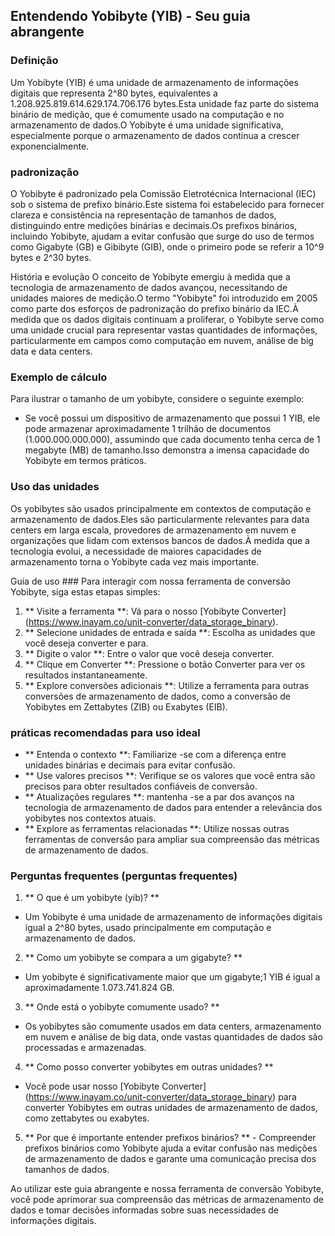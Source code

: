 ## Entendendo Yobibyte (YIB) - Seu guia abrangente

### Definição
Um Yobibyte (YIB) é uma unidade de armazenamento de informações digitais que representa 2^80 bytes, equivalentes a 1.208.925.819.614.629.174.706.176 bytes.Esta unidade faz parte do sistema binário de medição, que é comumente usado na computação e no armazenamento de dados.O Yobibyte é uma unidade significativa, especialmente porque o armazenamento de dados continua a crescer exponencialmente.

### padronização
O Yobibyte é padronizado pela Comissão Eletrotécnica Internacional (IEC) sob o sistema de prefixo binário.Este sistema foi estabelecido para fornecer clareza e consistência na representação de tamanhos de dados, distinguindo entre medições binárias e decimais.Os prefixos binários, incluindo Yobibyte, ajudam a evitar confusão que surge do uso de termos como Gigabyte (GB) e Gibibyte (GIB), onde o primeiro pode se referir a 10^9 bytes e 2^30 bytes.

História e evolução
O conceito de Yobibyte emergiu à medida que a tecnologia de armazenamento de dados avançou, necessitando de unidades maiores de medição.O termo "Yobibyte" foi introduzido em 2005 como parte dos esforços de padronização do prefixo binário da IEC.À medida que os dados digitais continuam a proliferar, o Yobibyte serve como uma unidade crucial para representar vastas quantidades de informações, particularmente em campos como computação em nuvem, análise de big data e data centers.

### Exemplo de cálculo
Para ilustrar o tamanho de um yobibyte, considere o seguinte exemplo:
- Se você possui um dispositivo de armazenamento que possui 1 YIB, ele pode armazenar aproximadamente 1 trilhão de documentos (1.000.000.000.000), assumindo que cada documento tenha cerca de 1 megabyte (MB) de tamanho.Isso demonstra a imensa capacidade do Yobibyte em termos práticos.

### Uso das unidades
Os yobibytes são usados ​​principalmente em contextos de computação e armazenamento de dados.Eles são particularmente relevantes para data centers em larga escala, provedores de armazenamento em nuvem e organizações que lidam com extensos bancos de dados.À medida que a tecnologia evolui, a necessidade de maiores capacidades de armazenamento torna o Yobibyte cada vez mais importante.

Guia de uso ###
Para interagir com nossa ferramenta de conversão Yobibyte, siga estas etapas simples:
1. ** Visite a ferramenta **: Vá para o nosso [Yobibyte Converter] (https://www.inayam.co/unit-converter/data_storage_binary).
2. ** Selecione unidades de entrada e saída **: Escolha as unidades que você deseja converter e para.
3. ** Digite o valor **: Entre o valor que você deseja converter.
4. ** Clique em Converter **: Pressione o botão Converter para ver os resultados instantaneamente.
5. ** Explore conversões adicionais **: Utilize a ferramenta para outras conversões de armazenamento de dados, como a conversão de Yobibytes em Zettabytes (ZIB) ou Exabytes (EIB).

### práticas recomendadas para uso ideal
- ** Entenda o contexto **: Familiarize -se com a diferença entre unidades binárias e decimais para evitar confusão.
- ** Use valores precisos **: Verifique se os valores que você entra são precisos para obter resultados confiáveis ​​de conversão.
- ** Atualizações regulares **: mantenha -se a par dos avanços na tecnologia de armazenamento de dados para entender a relevância dos yobibytes nos contextos atuais.
- ** Explore as ferramentas relacionadas **: Utilize nossas outras ferramentas de conversão para ampliar sua compreensão das métricas de armazenamento de dados.

### Perguntas frequentes (perguntas frequentes)

1. ** O que é um yobibyte (yib)? **
- Um Yobibyte é uma unidade de armazenamento de informações digitais igual a 2^80 bytes, usado principalmente em computação e armazenamento de dados.

2. ** Como um yobibyte se compara a um gigabyte? **
- Um yobibyte é significativamente maior que um gigabyte;1 YIB é igual a aproximadamente 1.073.741.824 GB.

3. ** Onde está o yobibyte comumente usado? **
- Os yobibytes são comumente usados ​​em data centers, armazenamento em nuvem e análise de big data, onde vastas quantidades de dados são processadas e armazenadas.

4. ** Como posso converter yobibytes em outras unidades? **
- Você pode usar nosso [Yobibyte Converter] (https://www.inayam.co/unit-converter/data_storage_binary) para converter Yobibytes em outras unidades de armazenamento de dados, como zettabytes ou exabytes.

5. ** Por que é importante entender prefixos binários? ** - Compreender prefixos binários como Yobibyte ajuda a evitar confusão nas medições de armazenamento de dados e garante uma comunicação precisa dos tamanhos de dados.

Ao utilizar este guia abrangente e nossa ferramenta de conversão Yobibyte, você pode aprimorar sua compreensão das métricas de armazenamento de dados e tomar decisões informadas sobre suas necessidades de informações digitais.